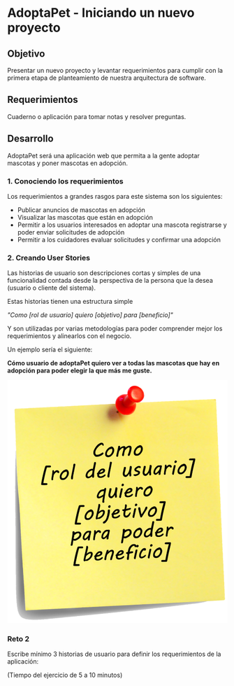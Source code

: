 # AdoptaPet - Iniciando un nuevo proyecto

## Objetivo

Presentar un nuevo proyecto y levantar requerimientos para cumplir con la primera etapa de planteamiento de nuestra arquitectura de software.

## Requerimientos

Cuaderno o aplicación para tomar notas y resolver preguntas.

## Desarrollo

AdoptaPet será una aplicación web que permita a la gente adoptar mascotas y poner mascotas en adopción.

### 1. Conociendo los requerimientos

Los requerimientos a grandes rasgos para este sistema son los siguientes:

- Publicar anuncios de mascotas en adopción
- Visualizar las mascotas que están en adopción
- Permitir a los usuarios interesados en adoptar una mascota registrarse y poder enviar solicitudes de adopción
- Permitir a los cuidadores evaluar solicitudes y confirmar una adopción

### 2. Creando User Stories

Las historias de usuario son descripciones cortas y simples de una funcionalidad contada desde la perspectiva de la persona que la desea (usuario o cliente del sistema). 

Estas historias tienen una estructura simple

*"Como [rol de usuario] quiero [objetivo] para [beneficio]"*

Y son utilizadas por varias metodologías para poder comprender mejor los requerimientos y alinearlos con el negocio.

Un ejemplo sería el siguiente:

**Cómo usuario de adoptaPet quiero ver a todas las mascotas que hay en adopción para poder elegir la que más me guste.**

![img/PostItHistoriaUsuario.png](img/PostItHistoriaUsuario.png)

### Reto 2

Escribe mínimo 3 historias de usuario para definir los requerimientos de la aplicación:

(Tiempo del ejercicio de 5 a 10 minutos)
